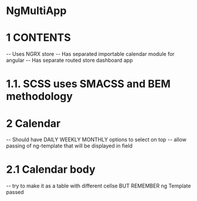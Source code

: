 # NgMultiApp

# 1 CONTENTS
-- Uses NGRX store
-- Has separated importable calendar module for angular
-- Has separate routed store dashboard app

# 1.1. SCSS uses SMACSS and BEM methodology

# 2 Calendar
-- Should have DAILY WEEKLY MONTHLY options to select on top
-- allow passing of ng-template that will be displayed in field

# 2.1 Calendar body
-- try to make it as a table with different cellse BUT REMEMBER ng Template passed